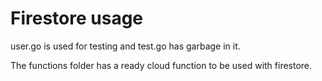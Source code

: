 # Firestore usage
user.go is used for testing and test.go has garbage in it.

The functions folder has a ready cloud function to be used with firestore.
